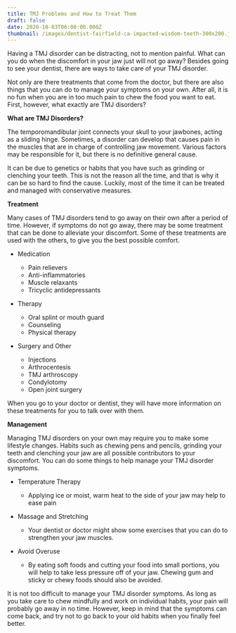 ```yaml
---
title: TMJ Problems and How to Treat Them
draft: false
date: 2020-10-03T06:00:00.000Z
thumbnail: /images/dentist-fairfield-ca-impacted-wisdom-teeth-300x200.jpeg
---
```

Having a TMJ disorder can be distracting, not to mention painful. What can you do when the discomfort in your jaw just will not go away? Besides going to see your dentist, there are ways to take care of your TMJ disorder.

Not only are there treatments that come from the doctor, but there are also things that you can do to manage your symptoms on your own. After all, it is no fun when you are in too much pain to chew the food you want to eat. First, however, what exactly are TMJ disorders?

**What are TMJ Disorders?**

The temporomandibular joint connects your skull to your jawbones, acting as a sliding hinge. Sometimes, a disorder can develop that causes pain in the muscles that are in charge of controlling jaw movement. Various factors may be responsible for it, but there is no definitive general cause.

It can be due to genetics or habits that you have such as grinding or clenching your teeth. This is not the reason all the time, and that is why it can be so hard to find the cause. Luckily, most of the time it can be treated and managed with conservative measures.

**Treatment**

Many cases of TMJ disorders tend to go away on their own after a period of time. However, if symptoms do not go away, there may be some treatment that can be done to alleviate your discomfort. Some of these treatments are used with the others, to give you the best possible comfort.

* Medication

  * Pain relievers
  * Anti-inflammatories
  * Muscle relaxants
  * Tricyclic antidepressants
* Therapy

  * Oral splint or mouth guard
  * Counseling
  * Physical therapy
* Surgery and Other

  * Injections
  * Arthrocentesis
  * TMJ arthroscopy
  * Condylotomy
  * Open joint surgery

When you go to your doctor or dentist, they will have more information on these treatments for you to talk over with them.

**Management**

Managing TMJ disorders on your own may require you to make some lifestyle changes. Habits such as chewing pens and pencils, grinding your teeth and clenching your jaw are all possible contributors to your discomfort. You can do some things to help manage your TMJ disorder symptoms.

* Temperature Therapy

  * Applying ice or moist, warm heat to the side of your jaw may help to ease pain
* Massage and Stretching

  * Your dentist or doctor might show some exercises that you can do to strengthen your jaw muscles.
* Avoid Overuse

  * By eating soft foods and cutting your food into small portions, you will help to take less pressure off of your jaw. Chewing gum and sticky or chewy foods should also be avoided.

It is not too difficult to manage your TMJ disorder symptoms. As long as you take care to chew mindfully and work on individual habits, your pain will probably go away in no time. However, keep in mind that the symptoms can come back, and try not to go back to your old habits when you finally feel better.